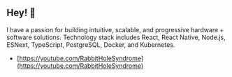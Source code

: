 ## Hey! 👋

I have a passion for building intuitive, scalable, and progressive hardware + software solutions. Technology stack includes React, React Native, Node.js, ESNext, TypeScript, PostgreSQL, Docker, and Kubernetes.

- [https://youtube.com/RabbitHoleSyndrome](https://youtube.com/RabbitHoleSyndrome)
